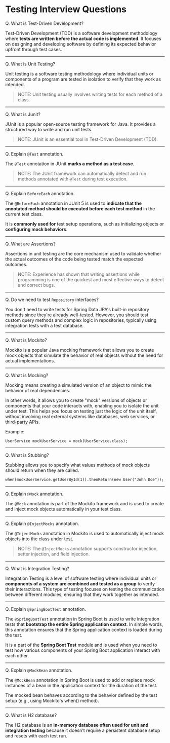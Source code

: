 # Testing Interview Questions

Q. What is Test-Driven Development?

Test-Driven Development (TDD) is a software development methodology where **tests are written before the actual code is implemented**. It focuses on designing and developing software by defining its expected behavior upfront through test cases.

---

Q. What is Unit Testing?

Unit testing is a software testing methodology where individual units or components of a program are tested in isolation to verify that they work as intended.

> NOTE: Unit testing usually involves writing tests for each method of a class.

---

Q. What is Junit?

JUnit is a popular open-source testing framework for Java. It provides a structured way to write and run unit tests.

> NOTE: JUnit is an essential tool in Test-Driven Development (TDD). 

---

Q. Explain `@Test` annotation.

The `@Test` annotation in JUnit **marks a method as a test case**. 

> NOTE: The JUnit framework can automatically detect and run methods annotated with `@Test` during test execution.

---

Q. Explain `BeforeEach` annotation.

The `@BeforeEach` annotation in JUnit 5 is used to **indicate that the annotated method should be executed before each test method** in the current test class. 

It is **commonly used for** test setup operations, such as initializing objects or **configuring mock behaviors**.

---

Q. What are Assertions?

Assertions in unit testing are the core mechanism used to validate whether the actual outcomes of the code being tested match the expected outcomes.

> NOTE: Experience has shown that writing assertions while programming is one of the quickest and most effective ways to detect and correct bugs.

---

Q. Do we need to test `Repository` interfaces?

You don't need to write tests for Spring Data JPA's built-in repository methods since they're already well-tested. However, you should test custom query methods and complex logic in repositories, typically using integration tests with a test database.

--- 

Q. What is Mockito?

Mockito is a popular Java mocking framework that allows you to create mock objects that simulate the behavior of real objects without the need for actual implementations.

---

Q. What is Mocking?

Mocking means creating a simulated version of an object to mimic the behavior of real dependencies.

In other words, it allows you to create "mock" versions of objects or components that your code interacts with, enabling you to isolate the unit under test. This helps you focus on testing just the logic of the unit itself, without involving real external systems like databases, web services, or third-party APIs.

Example:
```
UserService mockUserService = mock(UserService.class);
```

---

Q. What is Stubbing?

Stubbing allows you to specify what values methods of mock objects should return when they are called. 

```
when(mockUserService.getUserById(1)).thenReturn(new User("John Doe"));
```

---

Q. Explain `@Mock` annotation.

The `@Mock` annotation is part of the Mockito framework and is used to create and inject mock objects automatically in your test class.

---

Q. Explain `@InjectMocks` annotation. 

The `@InjectMocks` annotation in Mockito is used to automatically inject mock objects into the class under test. 

> NOTE: The `@InjectMocks` annotation supports constructor injection, setter injection, and field injection.

---

Q. What is Integration Testing?

Integration Testing is a level of software testing where individual units or **components of a system are combined and tested as a group** to verify their interactions. This type of testing focuses on testing the communication between different modules, ensuring that they work together as intended.

---

Q. Explain `@SpringBootTest` annotation. 

The `@SpringBootTest` annotation in Spring Boot is used to write integration tests that **bootstrap the entire Spring application context**. In simple words, this annotation ensures that the Spring application context is loaded during the test.

It is a part of the **Spring Boot Test** module and is used when you need to test how various components of your Spring Boot application interact with each other.

---

Q. Explain `@MockBean` annotation.

The `@MockBean` annotation in Spring Boot is used to add or replace mock instances of a bean in the application context for the duration of the test.

The mocked bean behaves according to the behavior defined by the test setup (e.g., using Mockito's when() method).

---

Q. What is H2 database?

The H2 database is an **in-memory database often used for unit and integration testing** because it doesn't require a persistent database setup and resets with each test run.

